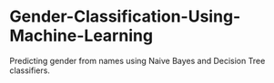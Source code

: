 # Gender-Classification-Using-Machine-Learning
Predicting gender from names using Naive Bayes and Decision Tree classifiers.
